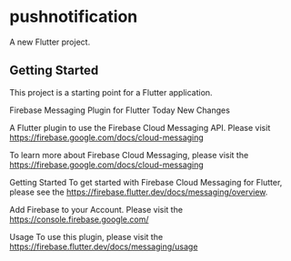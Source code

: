 # pushnotification

A new Flutter project.

## Getting Started

This project is a starting point for a Flutter application.

Firebase Messaging Plugin for Flutter
Today New Changes

A Flutter plugin to use the Firebase Cloud Messaging API. Please visit https://firebase.google.com/docs/cloud-messaging

To learn more about Firebase Cloud Messaging, please visit the https://firebase.google.com/docs/cloud-messaging

Getting Started
To get started with Firebase Cloud Messaging for Flutter, please see the https://firebase.flutter.dev/docs/messaging/overview.

Add Firebase to your Account. Please visit the https://console.firebase.google.com/

Usage
To use this plugin, please visit the https://firebase.flutter.dev/docs/messaging/usage